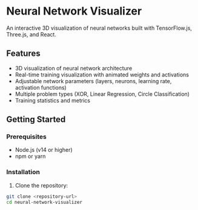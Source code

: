 # Neural Network Visualizer

An interactive 3D visualization of neural networks built with TensorFlow.js, Three.js, and React.

## Features

- 3D visualization of neural network architecture
- Real-time training visualization with animated weights and activations
- Adjustable network parameters (layers, neurons, learning rate, activation functions)
- Multiple problem types (XOR, Linear Regression, Circle Classification)
- Training statistics and metrics

## Getting Started

### Prerequisites

- Node.js (v14 or higher)
- npm or yarn

### Installation

1. Clone the repository:
```bash
git clone <repository-url>
cd neural-network-visualizer